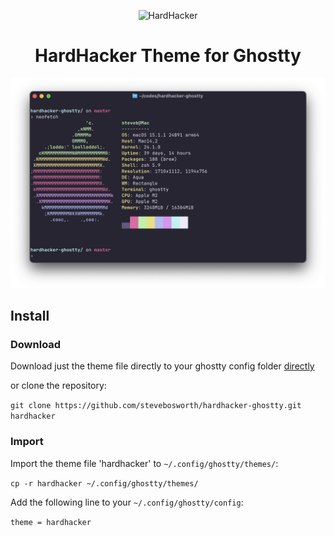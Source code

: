<p align="center">
  <img width="180" src="https://github.com/hardhackerlabs/themes/raw/master/media/logo/logo.png" alt="HardHacker">
</p>

<h1 align="center">
  HardHacker Theme for Ghostty
</h1>

![screenshot](screenshot.jpg)

## Install

### Download

Download just the theme file directly to your ghostty config folder [directly](https://github.com/stevebosworth/hardhacker-ghostty/releases/download/v0.0.1/hardhacker)

or clone the repository:

```git clone https://github.com/stevebosworth/hardhacker-ghostty.git hardhacker```

### Import

Import the theme file 'hardhacker' to `~/.config/ghostty/themes/`:

```cp -r hardhacker ~/.config/ghostty/themes/```

Add the following line to your `~/.config/ghostty/config`:

```theme = hardhacker```
